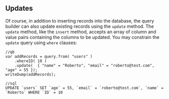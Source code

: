 ## Updates

Of course, in addition to inserting records into the database, the query builder can also update existing records using the `update` method. The `update` method, like the `insert` method, accepts an array of column and value pairs containing the columns to be updated. You may constrain the `update` query using `where` clauses:


```
//qb
var addRecords = query.from( "users" )
	.whereID( 10 )
	.update(  { "name" = "Roberto", "email" = "roberto@test.com", "age" = 55 });
writeDump(addRecords);

//sql
UPDATE `users` SET `age` = 55, `email` = `roberto@test.com`, `name` = `Roberto` WHERE `ID` = 10
```
